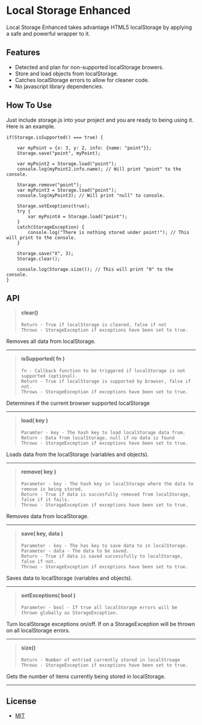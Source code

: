 Local Storage Enhanced
=====================
Local Storage Enhanced takes advantage HTML5 localStorage by applying a safe and powerful wrapper to it.

Features
--------
- Detected and plan for non-supported localStorage browers.
- Store and load objects from localStorage.
- Catches localStorage errors to allow for cleaner code.
- No javascript library dependencies.

How To Use
----------
Just include storage.js into your project and you are ready to being using it.  Here is an example.

    if(Storage.isSupported() === true) {
    
        var myPoint = {x: 3, y: 2, info: {name: "point"}};
        Storage.save("point", myPoint);
        
        var myPoint2 = Storage.load("point");
        console.log(myPoint2.info.name); // Will print "point" to the console.
        
        Storage.remove("point");
        var myPoint3 = Storage.load("point");
        console.log(myPoint3); // Will print "null" to console.
        
        Storage.setExeptions(true);
        try {
            var myPoint4 = Storage.load("point");
        }
        catch(StorageException) {
            console.log("There is nothing stored under point!"); // This will print to the console.
        }
        
        Storage.save("X", 3);
        Storage.clear();
        
        console.log(Storage.size()); // This will print "0" to the console.
    }


API
---
> **clear()** <br/><br/>
`Return - True if localStorage is cleared, false if not` <br/>
`Throws - StorageException if exceptions have been set to true.`

Removes all data from localStorage.

---

> **isSupported( fn )** <br/><br/>
`fn - Callback function to be triggered if localStorage is not supported (optional).` <br/> 
`Return - True if localStorage is supported by browser, false if not.` <br/>
`Throws - StorageException if exceptions have been set to true.`

Determines if the current browser supported localStorage

---

> **load( key )** <br/><br/>
`Paramter - key - The hash key to load localStorage data from.` <br/>
`Return - Data from localStorage, null if no data is found` <br/>
`Throws - StorageException if exceptions have been set to true.`

Loads data from the localStorage (variables and objects).

---

> **remove( key )** <br/><br/>
`Parameter - key - The hash key in localStorage where the data to remove is being stored.` <br/>
`Return - True if data is succesfully removed from localStorage, false if it fails.` <br/>
`Throws - StorageException if exceptions have been set to true.`

Removes data from localStorage.

---

> **save( key, data )** <br/><br/>
`Parameter - key - The has key to save data to in localStorage.` <br/>
`Parameter - data - The data to be saved.` <br/>
`Return - True if data is saved successfully to localStorage, false if not.` <br/>
`Throws - StorageException if exceptions have been set to true.`

Saves data to localStorage (variables and objects).

---

> **setExceptions( bool )** <br/><br/>
`Parameter - bool - If true all localStorage errors will be thrown globally as StorageException.`

Turn localStorage exceptions on/off. If on a StorageException will be thrown on all localStorage errors.


---

> **size()** <br/><br/>
`Return - Number of entried currently stored in localStroage` <br/>
`Throws - StorageException if exceptions have been set to true.`

Gets the number of items currently being stored in localStorage.

---

License
-------
- [MIT](http://www.opensource.org/licenses/mit-license.php)